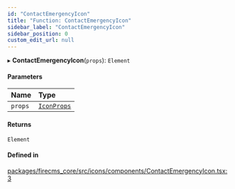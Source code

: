 ```yaml
---
id: "ContactEmergencyIcon"
title: "Function: ContactEmergencyIcon"
sidebar_label: "ContactEmergencyIcon"
sidebar_position: 0
custom_edit_url: null
---
```


▸ **ContactEmergencyIcon**(`props`): `Element`

#### Parameters

| Name | Type |
| :------ | :------ |
| `props` | [`IconProps`](../types/IconProps.md) |

#### Returns

`Element`

#### Defined in

[packages/firecms_core/src/icons/components/ContactEmergencyIcon.tsx:3](https://github.com/FireCMSco/firecms/blob/d45f3739/packages/firecms_core/src/icons/components/ContactEmergencyIcon.tsx#L3)
